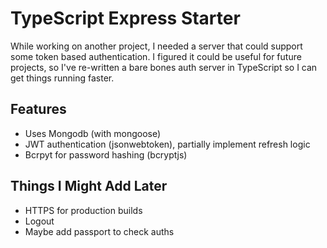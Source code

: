 # TypeScript Express Starter

While working on another project, I needed a server that could support some token based authentication. I figured it could be useful for future projects, so I've re-written a bare bones auth server in TypeScript so I can get things running faster.

## Features

- Uses Mongodb (with mongoose)
- JWT authentication (jsonwebtoken), partially implement refresh logic
- Bcrpyt for password hashing (bcryptjs)

## Things I Might Add Later

- HTTPS for production builds
- Logout
- Maybe add passport to check auths

